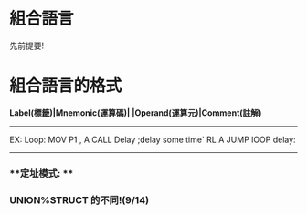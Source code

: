 # **組合語言**
先前提要!
# **組合語言的格式**
       
**Label(標籤)|Mnemonic(運算碼)| |Operand(運算元)|Comment(註解)**


---

EX:
Loop:   MOV P1 , A 
        CALL Delay ;delay some time`
        RL A
        JUMP lOOP
delay:


---
       
### **定址模式: **       

### **UNION%STRUCT 的不同!(9/14)**
